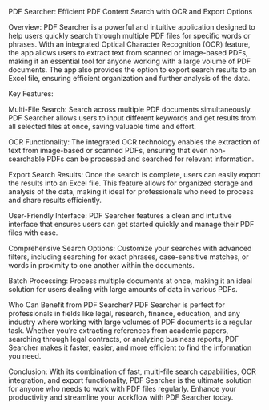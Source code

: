 PDF Searcher: Efficient PDF Content Search with OCR and Export Options

Overview: PDF Searcher is a powerful and intuitive application designed to help users quickly search through multiple PDF files for specific words or phrases. With an integrated Optical Character Recognition (OCR) feature, the app allows users to extract text from scanned or image-based PDFs, making it an essential tool for anyone working with a large volume of PDF documents. The app also provides the option to export search results to an Excel file, ensuring efficient organization and further analysis of the data.

Key Features:

Multi-File Search: Search across multiple PDF documents simultaneously. PDF Searcher allows users to input different keywords and get results from all selected files at once, saving valuable time and effort.

OCR Functionality: The integrated OCR technology enables the extraction of text from image-based or scanned PDFs, ensuring that even non-searchable PDFs can be processed and searched for relevant information.

Export Search Results: Once the search is complete, users can easily export the results into an Excel file. This feature allows for organized storage and analysis of the data, making it ideal for professionals who need to process and share results efficiently.

User-Friendly Interface: PDF Searcher features a clean and intuitive interface that ensures users can get started quickly and manage their PDF files with ease.

Comprehensive Search Options: Customize your searches with advanced filters, including searching for exact phrases, case-sensitive matches, or words in proximity to one another within the documents.

Batch Processing: Process multiple documents at once, making it an ideal solution for users dealing with large amounts of data in various PDFs.

Who Can Benefit from PDF Searcher? PDF Searcher is perfect for professionals in fields like legal, research, finance, education, and any industry where working with large volumes of PDF documents is a regular task. Whether you’re extracting references from academic papers, searching through legal contracts, or analyzing business reports, PDF Searcher makes it faster, easier, and more efficient to find the information you need.

Conclusion: With its combination of fast, multi-file search capabilities, OCR integration, and export functionality, PDF Searcher is the ultimate solution for anyone who needs to work with PDF files regularly. Enhance your productivity and streamline your workflow with PDF Searcher today.
